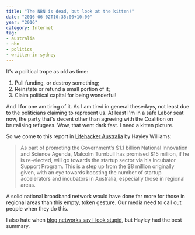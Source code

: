 ```yaml
---
title: "The NBN is dead, but look at the kitten!"
date: "2016-06-02T10:35:00+10:00"
year: "2016"
category: Internet
tag:
- australia
- nbn
- politics
- written-in-sydney
---
```

It's a political trope as old as time:

1. Pull funding, or destroy something;
2. Reinstate or refund a small portion of it;
3. Claim political capital for being wonderful!

And I for one am tiring of it. As I am tired in general thesedays, not least due to the politicians claiming to represent us. At least I'm in a safe Labor seat now, the party that's decent other than agreeing with the Coalition on brutalising refugees. Wow, that went dark fast. I need a kitten picture.

So we come to this report in [Lifehacker Australia] by Hayley Williams:

> As part of promoting the Government’s $1.1 billion National Innovation and Science Agenda, Malcolm Turnbull has promised $15 million, if he is re-elected, will go towards the startup sector via his Incubator Support Program. This is a step up from the $8 million originally given, with an eye towards boosting the number of startup accelerators and incubators in Australia, especially those in regional areas.

A solid national broadband network would have done far more for those in regional areas than this empty, token gesture. Our media need to call out people when they do this.

I also hate when [blog networks say I look stupid], but Hayley had the best summary.

[Lifehacker Australia]: http://www.lifehacker.com.au/2016/06/malcolm-turnbull-has-pledged-another-15-million-for-incubators-and-accelerators/
[blog networks say I look stupid]: https://rubenerd.com/gizmodo-australia-said-i-looked-stupid/

